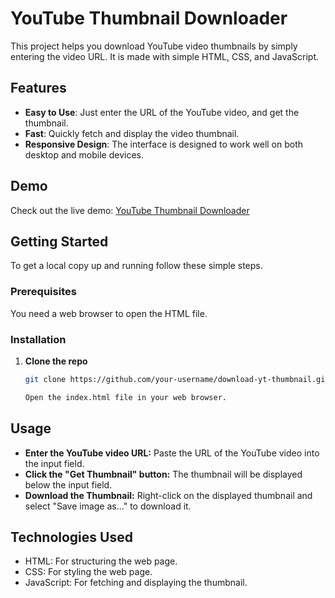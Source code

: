 # YouTube Thumbnail Downloader

This project helps you download YouTube video thumbnails by simply entering the video URL. It is made with simple HTML, CSS, and JavaScript.

## Features

- **Easy to Use**: Just enter the URL of the YouTube video, and get the thumbnail.
- **Fast**: Quickly fetch and display the video thumbnail.
- **Responsive Design**: The interface is designed to work well on both desktop and mobile devices.

## Demo

Check out the live demo: [YouTube Thumbnail Downloader](https://download-yt-thumbnail.vercel.app/)

## Getting Started

To get a local copy up and running follow these simple steps.

### Prerequisites

You need a web browser to open the HTML file.

### Installation

1. **Clone the repo**

   ```sh
   git clone https://github.com/your-username/download-yt-thumbnail.git

   Open the index.html file in your web browser.
   
## Usage
- **Enter the YouTube video URL:** Paste the URL of the YouTube video into the input field.
- **Click the "Get Thumbnail" button:** The thumbnail will be displayed below the input field.
- **Download the Thumbnail:** Right-click on the displayed thumbnail and select "Save image as..." to download it.

## Technologies Used
- HTML: For structuring the web page.
- CSS: For styling the web page.
- JavaScript: For fetching and displaying the thumbnail.
